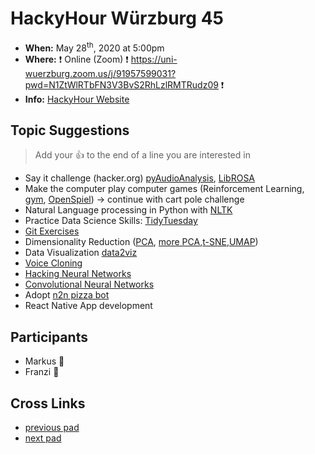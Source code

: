 # HackyHour Würzburg 45

 - **When:** May 28<sup>th</sup>, 2020 at 5:00pm 
 - **Where:**  :exclamation: Online (Zoom) :exclamation: https://uni-wuerzburg.zoom.us/j/91957599031?pwd=N1ZtWlRTbFN3V3BvS2RhLzlRMTRudz09 :exclamation:
 - **Info:** [HackyHour Website](http://hackyhour.github.io/Wuerzburg/)

## Topic Suggestions
> Add your :+1: to the end of a line you are interested in
 - Say it challenge (hacker.org) [pyAudioAnalysis](https://github.com/tyiannak/pyAudioAnalysis), [LibROSA](https://librosa.github.io/librosa/)
 - Make the computer play computer games (Reinforcement Learning, [gym](https://gym.openai.com/), [OpenSpiel](https://github.com/deepmind/open_spiel)) &rarr; continue with cart pole challenge
 - Natural Language processing in Python with [NLTK](https://www.nltk.org/)
 - Practice Data Science Skills: [TidyTuesday](https://github.com/rfordatascience/tidytuesday)
 - [Git Exercises](https://gitexercises.fracz.com/)
 - Dimensionality Reduction ([PCA](http://setosa.io/ev/principal-component-analysis/), [more PCA](https://benediktehinger.de/blog/science/scatterplots-regression-lines-and-the-first-principal-component/),[t-SNE](https://distill.pub/2016/misread-tsne/),[UMAP](https://pair-code.github.io/understanding-umap/))
 - Data Visualization [data2viz](https://www.data-to-viz.com/)
 - [Voice Cloning](https://github.com/CorentinJ/Real-Time-Voice-Cloning)
 - [Hacking Neural Networks](https://github.com/Kayzaks/HackingNeuralNetworks)
 - [Convolutional Neural Networks](https://www.cs.ryerson.ca/~aharley/vis/conv/)
 - Adopt [n2n pizza bot](https://code.nerd2nerd.org/n2n/pizzabot)
 - React Native App development


## Participants
 - Markus :pizza: 
 - Franzi :sunflower: 

## Cross Links
 - [previous pad](https://hackyhour.github.io/Wuerzburg/pad_archive/HackyHour_Wuerzburg_44)
 - [next pad](https://hackyhour.github.io/Wuerzburg/pad_archive/HackyHour_Wuerzburg_46)
